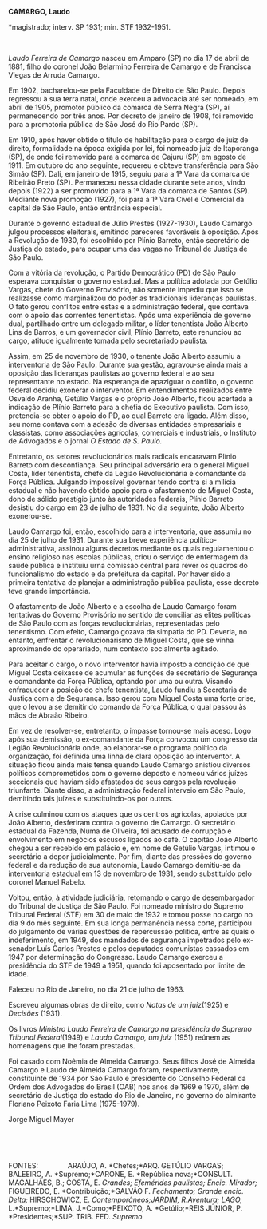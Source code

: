 **CAMARGO, Laudo**

\*magistrado; interv. SP 1931; min. STF 1932-1951.

 

*Laudo Ferreira de Camargo* nasceu em Amparo (SP) no dia 17 de abril de
1881, filho do coronel João Belarmino Ferreira de Camargo e de Francisca
Viegas de Arruda Camargo.

Em 1902, bacharelou-se pela Faculdade de Direito de São Paulo. Depois
regressou à sua terra natal, onde exerceu a advocacia até ser nomeado,
em abril de 1905, promotor público da comarca de Serra Negra (SP), aí
permanecendo por três anos. Por decreto de janeiro de 1908, foi removido
para a promotoria pública de São José do Rio Pardo (SP).

Em 1910, após haver obtido o título de habilitação para o cargo de juiz
de direito, formalidade na época exigida por lei, foi nomeado juiz de
Itaporanga (SP), de onde foi removido para a comarca de Cajuru (SP) em
agosto de 1911. Em outubro do ano seguinte, requereu e obteve
transferência para São Simão (SP). Dali, em janeiro de 1915, seguiu para
a 1ª Vara da comarca de Ribeirão Preto (SP). Permaneceu nessa cidade
durante sete anos, vindo depois (1922) a ser promovido para a 1ª Vara da
comarca de Santos (SP). Mediante nova promoção (1927), foi para a 1ª
Vara Cível e Comercial da capital de São Paulo, então entrância
especial.

Durante o governo estadual de Júlio Prestes (1927-1930), Laudo Camargo
julgou processos eleitorais, emitindo pareceres favoráveis à oposição.
Após a Revolução de 1930, foi escolhido por Plínio Barreto, então
secretário de Justiça do estado, para ocupar uma das vagas no Tribunal
de Justiça de São Paulo.

Com a vitória da revolução, o Partido Democrático (PD) de São Paulo
esperava conquistar o governo estadual. Mas a política adotada por
Getúlio Vargas, chefe do Governo Provisório, não somente impediu que
isso se realizasse como marginalizou do poder as tradicionais lideranças
paulistas. O fato gerou conflitos entre estas e a administração federal,
que contava com o apoio das correntes tenentistas. Após uma experiência
de governo dual, partilhado entre um delegado militar, o líder
tenentista João Alberto Lins de Barros, e um governador civil, Plínio
Barreto, este renunciou ao cargo, atitude igualmente tomada pelo
secretariado paulista.

Assim, em 25 de novembro de 1930, o tenente João Alberto assumiu a
interventoria de São Paulo. Durante sua gestão, agravou-se ainda mais a
oposição das lideranças paulistas ao governo federal e ao seu
representante no estado. Na esperança de apaziguar o conflito, o governo
federal decidiu exonerar o interventor. Em entendimentos realizados
entre Osvaldo Aranha, Getúlio Vargas e o próprio João Alberto, ficou
acertada a indicação de Plínio Barreto para a chefia do Executivo
paulista. Com isso, pretendia-se obter o apoio do PD, ao qual Barreto
era ligado. Além disso, seu nome contava com a adesão de diversas
entidades empresariais e classistas, como associações agrícolas,
comerciais e industriais, o Instituto de Advogados e o jornal *O Estado
de S. Paulo.*

Entretanto, os setores revolucionários mais radicais encaravam Plínio
Barreto com desconfiança. Seu principal adversário era o general Miguel
Costa, líder tenentista, chefe da Legião Revolucionária e comandante da
Força Pública. Julgando impossível governar tendo contra si a milícia
estadual e não havendo obtido apoio para o afastamento de Miguel Costa,
dono de sólido prestígio junto às autoridades federais, Plínio Barreto
desistiu do cargo em 23 de julho de 1931. No dia seguinte, João Alberto
exonerou-se.

Laudo Camargo foi, então, escolhido para a interventoria, que assumiu no
dia 25 de julho de 1931. Durante sua breve experiência
político-administrativa, assinou alguns decretos mediante os quais
regulamentou o ensino religioso nas escolas públicas, criou o serviço de
enfermagem da saúde pública e instituiu urna comissão central para rever
os quadros do funcionalismo do estado e da prefeitura da capital. Por
haver sido a primeira tentativa de planejar a administração pública
paulista, esse decreto teve grande importância.

O afastamento de João Alberto e a escolha de Laudo Camargo foram
tentativas do Governo Provisório no sentido de conciliar as elites
políticas de São Paulo com as forças revolucionárias, representadas pelo
tenentismo. Com efeito, Camargo gozava da simpatia do PD. Deveria, no
entanto, enfrentar o revolucionarismo de Miguel Costa, que se vinha
aproximando do operariado, num contexto socialmente agitado.

Para aceitar o cargo, o novo interventor havia imposto a condição de que
Miguel Costa deixasse de acumular as funções de secretário de Segurança
e comandante da Força Pública, optando por uma ou outra. Visando
enfraquecer a posição do chefe tenentista, Laudo fundiu a Secretaria de
Justiça com a de Segurança. Isso gerou com Miguel Costa uma forte crise,
que o levou a se demitir do comando da Força Pública, o qual passou às
mãos de Abraão Ribeiro.

Em vez de resolver-se, entretanto, o impasse tornou-se mais aceso. Logo
após sua demissão, o ex-comandante da Força convocou um congresso da
Legião Revolucionária onde, ao elaborar-se o programa político da
organização, foi definida uma linha de clara oposição ao interventor. A
situação ficou ainda mais tensa quando Laudo Camargo anistiou diversos
políticos comprometidos com o governo deposto e nomeou vários juízes
seccionais que haviam sido afastados de seus cargos pela revolução
triunfante. Diante disso, a administração federal interveio em São
Paulo, demitindo tais juízes e substituindo-os por outros.

A crise culminou com os ataques que os centros agrícolas, apoiados por
João Alberto, desferiram contra o governo de Camargo. O secretário
estadual da Fazenda, Numa de Oliveira, foi acusado de corrupção e
envolvimento em negócios escusos ligados ao café. O capitão João Alberto
chegou a ser recebido em palácio e, em nome de Getúlio Vargas, intimou o
secretário a depor judicialmente. Por fim, diante das pressões do
governo federal e da redução de sua autonomia, Laudo Camargo demitiu-se
da interventoria estadual em 13 de novembro de 1931, sendo substituído
pelo coronel Manuel Rabelo.

Voltou, então, à atividade judiciária, retomando o cargo de
desembargador do Tribunal de Justiça de São Paulo. Foi nomeado ministro
do Supremo Tribunal Federal (STF) em 30 de maio de 1932 e tomou posse no
cargo no dia 9 do mês seguinte. Em sua longa permanência nessa corte,
participou do julgamento de várias questões de repercussão política,
entre as quais o indeferimento, em 1949, dos mandados de segurança
impetrados pelo ex-senador Luís Carlos Prestes e pelos deputados
comunistas cassados em 1947 por determinação do Congresso. Laudo Camargo
exerceu a presidência do STF de 1949 a 1951, quando foi aposentado por
limite de idade.

Faleceu no Rio de Janeiro, no dia 21 de julho de 1963.

Escreveu algumas obras de direito, como *Notas de um juiz*(1925) e
*Decisões* (1931).

Os livros *Ministro Laudo Ferreira de Camargo na presidência do Supremo
Tribunal* *Federal*(1949) e *Laudo Camargo, um juiz* (1951) reúnem as
homenagens que lhe foram prestadas.

Foi casado com Noêmia de Almeida Camargo. Seus filhos José de Almeida
Camargo e Laudo de Almeida Camargo foram, respectivamente, constituinte
de 1934 por São Paulo e presidente do Conselho Federal da Ordem dos
Advogados do Brasil (OAB) nos anos de 1969 e 1970, além de secretário de
Justiça do estado do Rio de Janeiro, no governo do almirante Floriano
Peixoto Faria Lima (1975-1979).

Jorge Miguel Mayer

 

 

FONTES:               ARAÚJO, A. *Chefes;*ARQ. GETÚLIO VARGAS; BALEEIRO,
A. *Supremo;*CARONE, E. *República nova;*CONSULT. MAGALHÃES, B.; COSTA,
E. *Grandes; Efemérides paulistas; Encic. Mirador;* FIGUEIREDO, E.
*Contribuição;*GALVÃO F. *Fechamento; Grande encic. Delta;* HIRSCHOWICZ,
E. *Contemporâneos;*JARDIM, R.*Aventura*; LAGO*,* L.*Supremo;*LIMA,
J.*Como;*PEIXOTO, A. *Getúlio;*REIS JÚNIOR, P. *Presidentes;*SUP. TRIB.
FED. *Supremo.*

 

